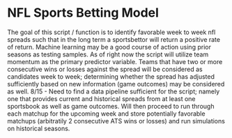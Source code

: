 # NFL Sports Betting Model
The goal of this script / function is to identify favorable week to week nfl spreads such that in the long term a sportsbettor will return a positive rate of return.
Machine learning may be a good course of action using prior seasons as testing samples. 
As of right now the script will utilize team momentum as the primary predictor variable. Teams that have two or more consecutive wins or losses against the spread will be considered as candidates week to week; determining whether the spread has adjusted sufficiently based on new information (game outcomes) may be considered as well.
8/15 - Need to find a data pipeline sufficient for the script; namely one that provides current and historical spreads from at least one sportsbook as well as game outcomes. Will then proceed to run through each matchup for the upcoming week and store potentially favorable matchups (arbitratily 2 consecutive ATS wins or losses) and run simulations on historical seasons. 

